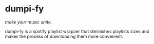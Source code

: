 # dumpi-fy 
 _make your music unite._


dumpi-fy is a spotify playlist wrapper that diminishes playlists sizes and makes the process of downloading them more convenient.

